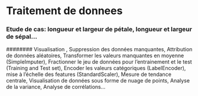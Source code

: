 # Traitement de donnees

### Etude de cas: longueur et largeur de pétale, longueur et largeur de sépal...

######## Visualisation , Suppression des données manquantes, Attribution de données aléatoires, Transformer les valeurs manquantes en moyenne (SimpleImputer), Fractionner le jeu de données pour l’entrainement et le test (Training and Test set), Encoder les valeurs catégoriques (LabelEncoder), mise à l’échelle des features (StandardScaler), 
 Mesure de tendance centrale, Visualisation de données sous forme de nuage de points,  Analyse de la variance, Analyse de corrélations...
